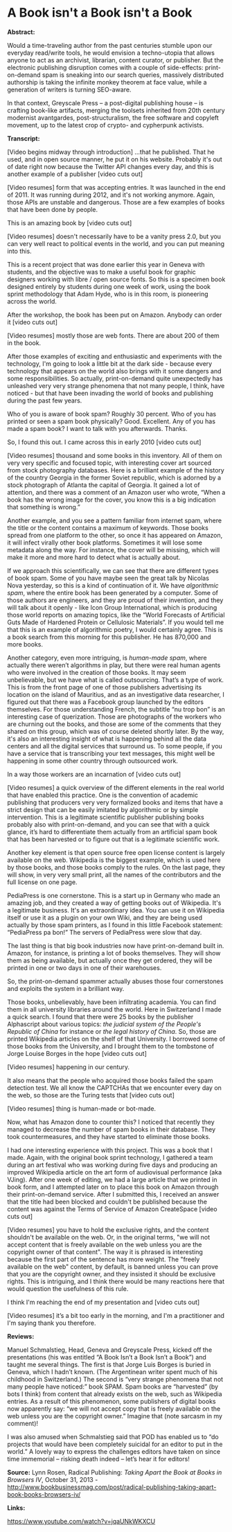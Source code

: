# A Book isn't a Book isn't a Book

**Abstract:**

Would a time-traveling author from the past centuries stumble upon our everyday read/write tools, he would envision a techno-utopia that allows anyone to act as an archivist, librarian, content curator, or publisher. But the electronic publishing disruption comes with a couple of side-effects: print-on-demand spam is sneaking into our search queries, massively distributed authorship is taking the infinite monkey theorem at face value, while a generation of writers is turning SEO-aware. 

In that context, Greyscale Press – a post-digital publishing house – is crafting book-like artifacts, merging the toolsets inherited from 20th century modernist avantgardes, post-structuralism, the free software and copyleft movement, up to the latest crop of crypto- and cypherpunk activists.

**Transcript:**

[Video begins midway through introduction] ...that he published. That he used, and in open source manner, he put it on his website. Probably it's out of date right now because the Twitter API changes every day, and this is another example of a publisher [video cuts out]

[Video resumes] form that was accepting entries. It was launched in the end of 2011. It was running during 2012, and it's not working anymore. Again, those APIs are unstable and dangerous. Those are a few examples of books that have been done by people.

This is an amazing book by [video cuts out]

[Video resumes] doesn't necessarily have to be a vanity press 2.0, but you can very well react to political events in the world, and you can put meaning into this.

This is a recent project that was done earlier this year in Geneva with students, and the objective was to make a useful book for graphic designers working with libre / open source fonts. So this is a specimen book designed entirely by students during one week of work, using the book sprint methodology that Adam Hyde, who is in this room, is pioneering across the world.

After the workshop, the book has been put on Amazon. Anybody can order it [video cuts out]

[Video resumes] mostly those are web fonts. There are about 200 of them in the book.

After those examples of exciting and enthusiastic and experiments with the technology, I'm going to look a little bit at the dark side - because every technology that appears on the world also brings with it some dangers and some responsibilities. So actually, print-on-demand quite unexpectedly has unleashed very very strange phenomena that not many people, I think, have noticed - but that have been invading the world of books and publishing during the past few years.

Who of you is aware of book spam? Roughly 30 percent. Who of you has printed or seen a spam book physically? Good. Excellent. Any of you has made a spam book? I want to talk with you afterwards. Thanks.

So, I found this out. I came across this in early 2010 [video cuts out]

[Video resumes] thousand and some books in this inventory. All of them on very very specific and focused topic, with interesting cover art sourced from stock photography databases. Here is a brilliant example of the history of the country Georgia in the former Soviet republic, which is adorned by a stock photograph of Atlanta the capital of Georgia. It gained a lot of attention, and there was a comment of an Amazon user who wrote, “When a book has the wrong image for the cover, you know this is a big indication that something is wrong.”

Another example, and you see a pattern familiar from internet spam, where the title or the content contains a maximum of keywords. Those books spread from one platform to the other, so once it has appeared on Amazon, it will infect virally other book platforms. Sometimes it will lose some metadata along the way. For instance, the cover will be missing, which will make it more and more hard to detect what is actually about.

If we approach this scientifically, we can see that there are different types of book spam. Some of you have maybe seen the great talk by Nicolas Nova yesterday, so this is a kind of continuation of it. We have *algorithmic spam*, where the entire book has been generated by a computer. Some of those authors are engineers, and they are proud of their invention, and they will talk about it openly - like Icon Group International, which is producing those world reports on amazing topics, like the “World Forecasts of Artificial Guts Made of Hardened Protein or Cellulosic Materials”. If you would tell me that this is an example of algorithmic poetry, I would certainly agree. This is a book search from this morning for this publisher. He has 870,000 and more books.

Another category, even more intriguing, is *human-made spam*, where actually there weren’t algorithms in play, but there were real human agents who were involved in the creation of those books. It may seem unbelievable, but we have what is called outsourcing. That’s a type of work. This is from the front page of one of those publishers advertising its location on the island of Mauritius, and as an investigative data researcher, I figured out that there was a Facebook group launched by the editors themselves. For those understanding French, the subtitle “nu trop bon” is an interesting case of querization. Those are photographs of the workers who are churning out the books, and those are some of the comments that they shared on this group, which was of course deleted shortly later. By the way, it's also an interesting insight of what is happening behind all the data centers and all the digital services that surround us. To some people, if you have a service that is transcribing your text messages, this might well be happening in some other country through outsourced work.

In a way those workers are an incarnation of [video cuts out]

[Video resumes] a quick overview of the different elements in the real world that have enabled this practice. One is the convention of academic publishing that producers very very formalized books and items that have a strict design that can be easily imitated by algorithmic or by simple intervention. This is a legitimate scientific publisher publishing books probably also with print-on-demand, and you can see that with a quick glance, it’s hard to differentiate them actually from an artificial spam book that has been harvested or to figure out that is a legitimate scientific work.

Another key element is that open source free open license content is largely available on the web. Wikipedia is the biggest example, which is used here by those books, and those books comply to the rules. On the last page, they will show, in very very small print, all the names of the contributors and the full license on one page.

PediaPress is one cornerstone. This is a start up in Germany who made an amazing job, and they created a way of getting books out of Wikipedia. It's a legitimate business. It's an extraordinary idea. You can use it on Wikipedia itself or use it as a plugin on your own Wiki, and they are being used actually by those spam printers, as I found in this little Facebook statement: “PediaPress pa bon!” The servers of PediaPress were slow that day.

The last thing is that big book industries now have print-on-demand built in. Amazon, for instance, is printing a lot of books themselves. They will show them as being available, but actually once they get ordered, they will be printed in one or two days in one of their warehouses.

So, the print-on-demand spammer actually abuses those four cornerstones and exploits the system in a brilliant way.

Those books, unbelievably, have been infiltrating academia. You can find them in all university libraries around the world. Here in Switzerland I made a quick search. I found that there were 25 books by the publisher Alphascript about various topics: *the judicial system of the People's Republic of China* for instance or *the legal history of China*. So, those are printed Wikipedia articles on the shelf of that University. I borrowed some of those books from the University, and I brought them to the tombstone of Jorge Louise Borges in the hope [video cuts out]

[Video resumes] happening in our century.

It also means that the people who acquired those books failed the spam detection test. We all know the CAPTCHAs that we encounter every day on the web, so those are the Turing tests that [video cuts out]

[Video resumes] thing is human-made or bot-made.

Now, what has Amazon done to counter this? I noticed that recently they managed to decrease the number of spam books in their database. They took countermeasures, and they have started to eliminate those books.

I had one interesting experience with this project. This was a book that I made. Again, with the original book sprint technology, I gathered a team during an art festival who was working during five days and producing an improved Wikipedia article on the art form of audiovisual performance (aka VJing). After one week of editing, we had a large article that we printed in book form, and I attempted later on to place this book on Amazon through their print-on-demand service. After I submitted this, I received an answer that the title had been blocked and couldn't be published because the content was against the Terms of Service of Amazon CreateSpace [video cuts out]

[Video resumes] you have to hold the exclusive rights, and the content shouldn't be available on the web. Or, in the original terms, "we will not accept content that is freely available on the web unless you are the copyright owner of that content". The way it is phrased is interesting because the first part of the sentence has more weight. The "freely available on the web" content, by default, is banned unless you can prove that you are the copyright owner, and they insisted it should be exclusive rights. This is intriguing, and I think there would be many reactions here that would question the usefulness of this rule.

I think I'm reaching the end of my presentation and [video cuts out]

[Video resumes] it’s a bit too early in the morning, and I'm a practitioner and I'm saying thank you therefore.

**Reviews:**

Manuel Schmalstieg, Head, Geneva and Greyscale Press, kicked off the presentations (his was entitled “A Book Isn’t a Book Isn’t a Book”) and taught me several things. The first is that Jorge Luis Borges is buried in Geneva, which I hadn’t known. (The Argentinean writer spent much of his childhood in Switzerland.) The second is “very strange phenomena that not many people have noticed:” book SPAM. Spam books are “harvested” (by bots I think) from content that already exists on the web, such as Wikipedia entries. As a result of this phenomenon, some publishers of digital books now apparently say: “we will not accept copy that is freely available on the web unless you are the copyright owner.” Imagine that (note sarcasm in my comment)!

I was also amused when Schmalstieg said that POD has enabled us to “do projects that would have been completely suicidal for an editor to put in the world.” A lovely way to express the challenges editors have taken on since time immemorial – risking death indeed – let’s hear it for editors!

**Source:** Lynn Rosen, Radical Publishing: *Taking Apart the Book at Books in Browsers IV*, October 31, 2013 - http://www.bookbusinessmag.com/post/radical-publishing-taking-apart-book-books-browsers-iv/

**Links:**

https://www.youtube.com/watch?v=jqaUNkWKXCU
